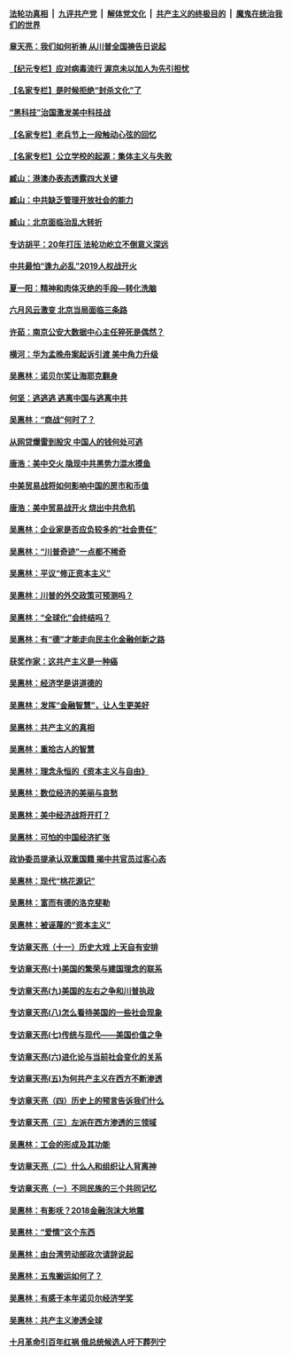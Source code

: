 ####  [法轮功真相](../../../../basic/blob/master/README.md?t=07071931) &nbsp;|&nbsp; [九评共产党](../../../../9ping.md/blob/master/README.md?t=07071931) &nbsp;|&nbsp; [解体党文化](../../../../jtdwh.md/blob/master/README.md?t=07071931)  &nbsp;|&nbsp; [共产主义的终极目的](../../../../gczydzjmd.md/blob/master/README.md?t=07071931) &nbsp;|&nbsp; [魔鬼在统治我们的世界](../../../../mgztzwmdsj.md/blob/master/README.md?t=07071931) 

#### [章天亮：我们如何祈祷 从川普全国祷告日说起](../pages/nsc423/n11944627.md?t=07071931) 

#### [【纪元专栏】应对病毒流行 渥京未以加人为先引担忧](../pages/nsc423/n11875714.md?t=07071931) 

#### [【名家专栏】是时候拒绝“封杀文化”了](../pages/nsc423/n11814093.md?t=07071931) 

#### [“黑科技”治国激发美中科技战](../pages/nsc423/n11638056.md?t=07071931) 

#### [【名家专栏】老兵节上一段触动心弦的回忆](../pages/nsc423/n11646016.md?t=07071931) 

#### [【名家专栏】公立学校的起源：集体主义与失败](../pages/nsc423/n11601833.md?t=07071931) 

#### [臧山：港澳办表态透露四大关键](../pages/nsc423/n11421628.md?t=07071931) 

#### [臧山：中共缺乏管理开放社会的能力](../pages/nsc423/n11407457.md?t=07071931) 

#### [臧山：北京面临治乱大转折](../pages/nsc423/n11406895.md?t=07071931) 

#### [专访胡平：20年打压 法轮功屹立不倒意义深远](../pages/nsc423/n11398800.md?t=07071931) 

#### [中共最怕“逢九必乱”2019人权战开火](../pages/nsc423/n11385248.md?t=07071931) 

#### [夏一阳：精神和肉体灭绝的手段—转化洗脑](../pages/nsc423/n11368250.md?t=07071931) 

#### [六月风云激变 北京当局面临三条路](../pages/nsc423/n11313668.md?t=07071931) 

#### [许茹：南京公安大数据中心主任猝死是偶然？](../pages/nsc423/n11064744.md?t=07071931) 

#### [横河：华为孟晚舟案起诉引渡 美中角力升级](../pages/nsc423/n11027230.md?t=07071931) 

#### [吴惠林：诺贝尔奖让海耶克翻身](../pages/nsc423/n10890049.md?t=07071931) 

#### [何坚：逃逃逃 逃离中国与逃离中共](../pages/nsc423/n10592891.md?t=07071931) 

#### [吴惠林：“商战”何时了？](../pages/nsc423/n10573558.md?t=07071931) 

#### [从网贷爆雷到股灾 中国人的钱何处可逃](../pages/nsc423/n10572800.md?t=07071931) 

#### [唐浩：美中交火 隐现中共黑势力混水摸鱼](../pages/nsc423/n10544040.md?t=07071931) 

#### [中美贸易战将如何影响中国的房市和币值](../pages/nsc423/n10543697.md?t=07071931) 

#### [唐浩：美中贸易战开火 烧出中共危机](../pages/nsc423/n10540126.md?t=07071931) 

#### [吴惠林：企业家是否应负较多的“社会责任”](../pages/nsc423/n10535022.md?t=07071931) 

#### [吴惠林：“川普奇迹”一点都不稀奇](../pages/nsc423/n10512808.md?t=07071931) 

#### [吴惠林：平议“修正资本主义”](../pages/nsc423/n10495724.md?t=07071931) 

#### [吴惠林：川普的外交政策可预测吗？](../pages/nsc423/n10462387.md?t=07071931) 

#### [吴惠林：“全球化”会终结吗？](../pages/nsc423/n10452838.md?t=07071931) 

#### [吴惠林：有“德”才能走向民主化金融创新之路](../pages/nsc423/n10432292.md?t=07071931) 

#### [获奖作家：这共产主义是一种癌](../pages/nsc423/n10431541.md?t=07071931) 

#### [吴惠林：经济学是讲道德的](../pages/nsc423/n10398014.md?t=07071931) 

#### [吴惠林：发挥“金融智慧”，让人生更美好](../pages/nsc423/n10375019.md?t=07071931) 

#### [吴惠林：共产主义的真相](../pages/nsc423/n10351394.md?t=07071931) 

#### [吴惠林：重拾古人的智慧](../pages/nsc423/n10337691.md?t=07071931) 

#### [吴惠林：理念永恒的《资本主义与自由》](../pages/nsc423/n10316274.md?t=07071931) 

#### [吴惠林：数位经济的美丽与哀愁](../pages/nsc423/n10292946.md?t=07071931) 

#### [吴惠林：美中经济战将开打？](../pages/nsc423/n10258825.md?t=07071931) 

#### [吴惠林：可怕的中国经济扩张](../pages/nsc423/n10219147.md?t=07071931) 

#### [政协委员提承认双重国籍 揭中共官员过客心态](../pages/nsc423/n10208809.md?t=07071931) 

#### [吴惠林：现代“桃花源记”](../pages/nsc423/n10185234.md?t=07071931) 

#### [吴惠林：富而有德的洛克斐勒](../pages/nsc423/n10142264.md?t=07071931) 

#### [吴惠林：被诬蔑的“资本主义”](../pages/nsc423/n10124816.md?t=07071931) 

#### [专访章天亮（十一）历史大戏 上天自有安排](../pages/nsc423/n10094905.md?t=07071931) 

#### [专访章天亮(十)美国的繁荣与建国理念的联系](../pages/nsc423/n10094899.md?t=07071931) 

#### [专访章天亮(九)美国的左右之争和川普执政](../pages/nsc423/n10094889.md?t=07071931) 

#### [专访章天亮(八)怎么看待美国的一些社会现象](../pages/nsc423/n10094857.md?t=07071931) 

#### [专访章天亮(七)传统与现代——美国价值之争](../pages/nsc423/n10093140.md?t=07071931) 

#### [专访章天亮(六)进化论与当前社会变化的关系](../pages/nsc423/n10092036.md?t=07071931) 

#### [专访章天亮(五)为何共产主义在西方不断渗透](../pages/nsc423/n10083620.md?t=07071931) 

#### [专访章天亮（四）历史上的预言告诉我们什么](../pages/nsc423/n10083606.md?t=07071931) 

#### [专访章天亮（三）左派在西方渗透的三领域](../pages/nsc423/n10081115.md?t=07071931) 

#### [吴惠林：工会的形成及其功能](../pages/nsc423/n10080633.md?t=07071931) 

#### [专访章天亮（二）什么人和组织让人背离神](../pages/nsc423/n10076637.md?t=07071931) 

#### [专访章天亮（一）不同民族的三个共同记忆](../pages/nsc423/n10074188.md?t=07071931) 

#### [吴惠林：有影呒？2018金融泡沫大地震](../pages/nsc423/n10040534.md?t=07071931) 

#### [吴惠林：“爱情”这个东西](../pages/nsc423/n10019423.md?t=07071931) 

#### [吴惠林：由台湾劳动部政次请辞说起](../pages/nsc423/n9979679.md?t=07071931) 

#### [吴惠林：五鬼搬运如何了？](../pages/nsc423/n9925338.md?t=07071931) 

#### [吴惠林：有感于本年诺贝尔经济学奖](../pages/nsc423/n9871883.md?t=07071931) 

#### [吴惠林：共产主义渗透全球](../pages/nsc423/n9812748.md?t=07071931) 

#### [十月革命引百年红祸 俄总统候选人吁下葬列宁](../pages/nsc423/n9810182.md?t=07071931) 

